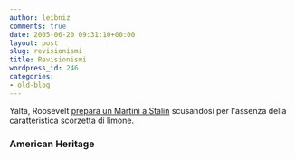 ```yaml
---
author: leibniz
comments: true
date: 2005-06-20 09:31:10+00:00
layout: post
slug: revisionismi
title: Revisionismi
wordpress_id: 246
categories:
- old-blog
---
```


Yalta, Roosevelt [prepara un Martini a Stalin](http://www.americanheritage.com/xml/2005/3/2005_3_feat_1.xml) scusandosi per l'assenza della caratteristica scorzetta di limone.  



### American Heritage
